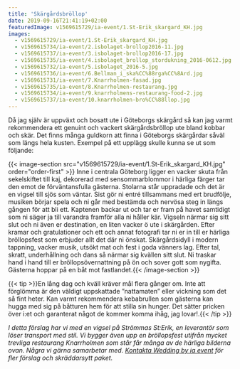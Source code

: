```yaml
---
title: 'Skärgårdsbröllop'
date: 2019-09-16T21:41:19+02:00
featuredImage: v1569615729/ia-event/1.St-Erik_skargard_KH.jpg
images:
  - v1569615729/ia-event/1.St-Erik_skargard_KH.jpg
  - v1569615734/ia-event/2.isbolaget-brollop2016-11.jpg
  - v1569615737/ia-event/3.isbolaget-brollop2016-17.jpg
  - v1569615735/ia-event/4.isbolaget_brollop_stordukning_2016-0612.jpg
  - v1569615732/ia-event/5.isbolaget_2016-5.jpg
  - v1569615736/ia-event/6.Bellman_i_ska%CC%88rga%CC%8Ard.jpg
  - v1569615731/ia-event/7.Knarrholmen-fasad.jpg
  - v1569615735/ia-event/8.Knarrholmen-restaurang.jpg
  - v1569615734/ia-event/9.knarrholmens-restaurang-food-2.jpg
  - v1569615737/ia-event/10.knarrholmen-bro%CC%88llop.jpg
---
```


Då jag själv är uppväxt och bosatt ute i Göteborgs skärgård så kan jag varmt
rekommendera ett genuint och vackert skärgårdsbröllop ute bland kobbar och skär.
Det finns många guldkorn att finna i Göteborgs skärgårdar såväl som längs hela
kusten. Exempel på ett upplägg skulle kunna se ut som följande:

{{< image-section src="v1569615729/ia-event/1.St-Erik_skargard_KH.jpg" order="order-first" >}}
Inne i centrala Göteborg ligger en vacker skuta från sekelskiftet till kaj,
dekorerad med sensommarblommor i härliga färger tar den emot de förväntansfulla
gästerna. Stolarna står uppradade och det är en vigsel till sjös som väntar.
Sist gör ni entré tillsammans med ert brudfölje, musiken börjar spela och ni går
med bestämda och nervösa steg in längs gången för att bli ett. Kaptenen backar
ut och tar er fram på havet samtidigt som ni säger ja till varandra framför alla
ni håller kär. Vigseln närmar sig sitt slut och ni även er destination, en liten
vacker ö ute i skärgården. Efter kramar och gratulationer och ett och annat
fotografi tar ni er in till er härliga bröllopsfest som erbjuder allt det där ni
önskat. Skärgårdsidyll i modern tappning, vacker musik, utsökt mat och fest i
goda vänners lag. Efter tal, skratt, underhållning och dans så närmar sig
kvällen sitt slut. Ni traskar hand i hand till er bröllopsövernattning på ön och
sover gott som nygifta. Gästerna hoppar på en båt mot
fastlandet.{{< /image-section >}}

{{< tip >}}En lång dag och kväll kräver mål flera gånger om. Inte att förglömma
är den väldigt uppskattade ”nattamaten” eller vickning som det så fint heter.
Kan varmt rekommendera kebabrullen som gästerna kan hugga med sig på båtturen
hem för att stilla sin hunger. Det sätter pricken över i:et och garanterat något
de kommer komma ihåg, jag lovar!.{{< /tip >}}

_I detta förslag har vi med en vigsel på Strömmas St:Erik, en leverantör som
löser transport med stil. Vi bygger även upp en bröllopsfest utifrån mycket
trevliga restaurang Knarrholmen som står får många av de härliga bilderna ovan.
Några vi gärna samarbetar med. [Kontakta Wedding by ia event](/kontakt) för fler
förslag och skräddarsytt paket._
